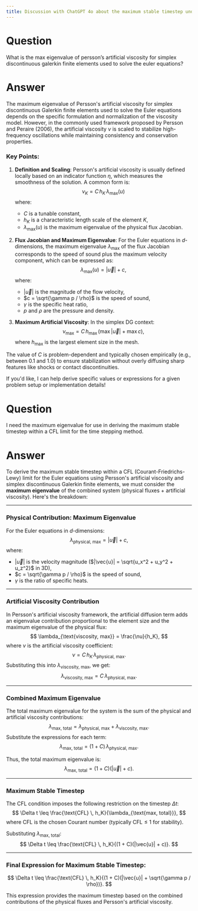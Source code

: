 ```yaml
---
title: Discussion with ChatGPT 4o about the maximum stable timestep under a CFL constraint for Persson's artificial viscocity
---
```


# Question

What is the max eigenvalue of persson’s artificial viscosity for simplex discontinuous galerkin finite elements used to solve the euler equations?

# Answer

The maximum eigenvalue of Persson's artificial viscosity for simplex discontinuous Galerkin finite elements used to solve the Euler equations depends on the specific formulation and normalization of the viscosity model. However, in the commonly used framework proposed by Persson and Peraire (2006), the artificial viscosity $\nu$ is scaled to stabilize high-frequency oscillations while maintaining consistency and conservation properties.

### Key Points:
1. **Definition and Scaling**:
   Persson's artificial viscosity is usually defined locally based on an indicator function $\eta$, which measures the smoothness of the solution. A common form is:
   $$
   \nu_K = C \, h_K \, \lambda_{\text{max}}(u)
   $$
   where:
   - $C$ is a tunable constant,
   - $h_K$ is a characteristic length scale of the element $K$,
   - $\lambda_{\text{max}}(u)$ is the maximum eigenvalue of the physical flux Jacobian.

2. **Flux Jacobian and Maximum Eigenvalue**:
   For the Euler equations in $d$-dimensions, the maximum eigenvalue $\lambda_{\text{max}}$ of the flux Jacobian corresponds to the speed of sound plus the maximum velocity component, which can be expressed as:
   $$
   \lambda_{\text{max}}(u) = |\vec{u}| + c,
   $$
   where:
   - $|\vec{u}|$ is the magnitude of the flow velocity,
   - $c = \sqrt{\gamma p / \rho}$ is the speed of sound,
   - $\gamma$ is the specific heat ratio,
   - $p$ and $\rho$ are the pressure and density.

3. **Maximum Artificial Viscosity**:
   In the simplex DG context:
   $$
   \nu_{\text{max}} = C \, h_{\text{max}} \, (\max |\vec{u}| + \max c),
   $$
   where $h_{\text{max}}$ is the largest element size in the mesh.

The value of $C$ is problem-dependent and typically chosen empirically (e.g., between $0.1$ and $1.0$) to ensure stabilization without overly diffusing sharp features like shocks or contact discontinuities.

If you'd like, I can help derive specific values or expressions for a given problem setup or implementation details!

# Question

I need the maximum eigenvalue for use in deriving the maximum stable timestep within a CFL limit for the time stepping method.

# Answer

To derive the maximum stable timestep within a CFL (Courant-Friedrichs-Lewy) limit for the Euler equations using Persson's artificial viscosity and simplex discontinuous Galerkin finite elements, we must consider the **maximum eigenvalue** of the combined system (physical fluxes + artificial viscosity). Here's the breakdown:

---

### **Physical Contribution: Maximum Eigenvalue**
For the Euler equations in $d$-dimensions:
$$
\lambda_{\text{physical, max}} = |\vec{u}| + c,
$$
where:
- $|\vec{u}|$ is the velocity magnitude ($|\vec{u}| = \sqrt{u_x^2 + u_y^2 + u_z^2}$ in 3D),
- $c = \sqrt{\gamma p / \rho}$ is the speed of sound,
- $\gamma$ is the ratio of specific heats.

---

### **Artificial Viscosity Contribution**
In Persson's artificial viscosity framework, the artificial diffusion term adds an eigenvalue contribution proportional to the element size and the maximum eigenvalue of the physical flux:
$$
\lambda_{\text{viscosity, max}} = \frac{\nu}{h_K},
$$
where $\nu$ is the artificial viscosity coefficient:
$$
\nu = C \, h_K \, \lambda_{\text{physical, max}}.
$$
Substituting this into $\lambda_{\text{viscosity, max}}$, we get:
$$
\lambda_{\text{viscosity, max}} = C \, \lambda_{\text{physical, max}}.
$$

---

### **Combined Maximum Eigenvalue**
The total maximum eigenvalue for the system is the sum of the physical and artificial viscosity contributions:
$$
\lambda_{\text{max, total}} = \lambda_{\text{physical, max}} + \lambda_{\text{viscosity, max}}.
$$
Substitute the expressions for each term:
$$
\lambda_{\text{max, total}} = (1 + C) \, \lambda_{\text{physical, max}}.
$$

Thus, the total maximum eigenvalue is:
$$
\lambda_{\text{max, total}} = (1 + C)(|\vec{u}| + c).
$$

---

### **Maximum Stable Timestep**
The CFL condition imposes the following restriction on the timestep $\Delta t$:
$$
\Delta t \leq \frac{\text{CFL} \, h_K}{\lambda_{\text{max, total}}},
$$
where $\text{CFL}$ is the chosen Courant number (typically $\text{CFL} \leq 1$ for stability).

Substituting $\lambda_{\text{max, total}}$:
$$
\Delta t \leq \frac{\text{CFL} \, h_K}{(1 + C)(|\vec{u}| + c)}.
$$

---

### Final Expression for Maximum Stable Timestep:
$$
\Delta t \leq \frac{\text{CFL} \, h_K}{(1 + C)(|\vec{u}| + \sqrt{\gamma p / \rho})}.
$$

This expression provides the maximum timestep based on the combined contributions of the physical fluxes and Persson's artificial viscosity.

